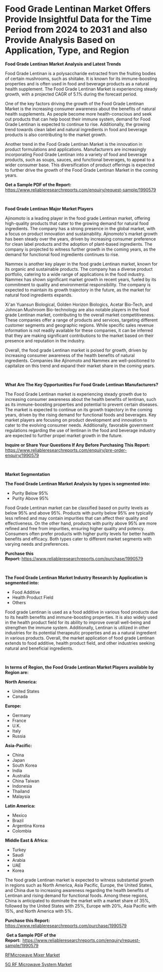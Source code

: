 <p><h1>Food Grade Lentinan Market Offers Provide Insightful Data for the Time Period from 2024 to 2031 and also Provide Analysis Based on Application, Type, and Region</h1></p><p><strong>Food Grade Lentinan Market Analysis and Latest Trends</strong></p>
<p><p>Food Grade Lentinan is a polysaccharide extracted from the fruiting bodies of certain mushrooms, such as shiitake. It is known for its immune-boosting properties and is often used in food and beverage products as a natural health supplement. The Food Grade Lentinan Market is experiencing steady growth, with a projected CAGR of 5.1% during the forecast period.</p><p>One of the key factors driving the growth of the Food Grade Lentinan Market is the increasing consumer awareness about the benefits of natural health supplements. As people become more health-conscious and seek out products that can help boost their immune system, demand for Food Grade Lentinan is expected to continue to rise. Additionally, the growing trend towards clean label and natural ingredients in food and beverage products is also contributing to the market growth.</p><p>Another trend in the Food Grade Lentinan Market is the innovation in product formulations and applications. Manufacturers are increasingly incorporating Food Grade Lentinan into a variety of food and beverage products, such as soups, sauces, and functional beverages, to appeal to a wider consumer base. This diversification of product offerings is expected to further drive the growth of the Food Grade Lentinan Market in the coming years.</p></p>
<p><strong>Get a Sample PDF of the Report:&nbsp;</strong> <a href="https://www.reliableresearchreports.com/enquiry/request-sample/1990579">https://www.reliableresearchreports.com/enquiry/request-sample/1990579</a></p>
<p>&nbsp;</p>
<p><strong>Food Grade Lentinan Major Market Players</strong></p>
<p><p>Ajinomoto is a leading player in the food grade Lentinan market, offering high-quality products that cater to the growing demand for natural food ingredients. The company has a strong presence in the global market, with a focus on product innovation and sustainability. Ajinomoto's market growth has been steady over the years, driven by increasing consumer preference for clean label products and the adoption of plant-based ingredients. The company is projected to witness further growth in the coming years, as the demand for functional food ingredients continues to rise.</p><p>Nammex is another key player in the food grade Lentinan market, known for its organic and sustainable products. The company has a diverse product portfolio, catering to a wide range of applications in the food industry. Nammex has shown significant market growth in recent years, fueled by its commitment to quality and environmental responsibility. The company is expected to maintain its growth trajectory in the future, as the market for natural food ingredients expands.</p><p>Xi'an Yuansun Biological, Golden Horizon Biologics, Acetar Bio-Tech, and Johncan Mushroom Bio-technology are also notable players in the food grade Lentinan market, contributing to the overall market competitiveness. These companies offer a range of products and services, targeting different customer segments and geographic regions. While specific sales revenue information is not readily available for these companies, it can be inferred that they are making significant contributions to the market based on their presence and reputation in the industry.</p><p>Overall, the food grade Lentinan market is poised for growth, driven by increasing consumer awareness of the health benefits of natural ingredients. Companies like Ajinomoto and Nammex are well-positioned to capitalize on this trend and expand their market share in the coming years.</p></p>
<p>&nbsp;</p>
<p><strong>What Are The Key Opportunities For Food Grade Lentinan Manufacturers?</strong></p>
<p><p>The Food Grade Lentinan market is experiencing steady growth due to increasing consumer awareness about the health benefits of lentinan, such as its immune-boosting properties and potential to prevent certain diseases. The market is expected to continue on its growth trajectory in the coming years, driven by the rising demand for functional foods and beverages. Key market players are focusing on product development and innovation to cater to the evolving consumer needs. Additionally, favorable government regulations regarding the use of lentinan in the food and beverage industry are expected to further propel market growth in the future.</p></p>
<p><strong>Inquire or Share Your Questions If Any Before Purchasing This Report:</strong> <a href="https://www.reliableresearchreports.com/enquiry/pre-order-enquiry/1990579">https://www.reliableresearchreports.com/enquiry/pre-order-enquiry/1990579</a></p>
<p>&nbsp;</p>
<p><strong>Market Segmentation</strong></p>
<p><strong>The Food Grade Lentinan Market Analysis by types is segmented into:</strong></p>
<p><ul><li>Purity Below 95%</li><li>Purity Above 95%</li></ul></p>
<p><p>Food Grade Lentinan market can be classified based on purity levels as below 95% and above 95%. Products with purity below 95% are typically less refined and may contain impurities that can affect their quality and effectiveness. On the other hand, products with purity above 95% are more refined and free from impurities, ensuring higher quality and potency. Consumers often prefer products with higher purity levels for better health benefits and efficacy. Both types cater to different market segments with varying needs and preferences.</p></p>
<p><strong>Purchase this Report:&nbsp;</strong><a href="https://www.reliableresearchreports.com/purchase/1990579">https://www.reliableresearchreports.com/purchase/1990579</a></p>
<p>&nbsp;</p>
<p><strong>The Food Grade Lentinan Market Industry Research by Application is segmented into:</strong></p>
<p><ul><li>Food Additive</li><li>Health Product Field</li><li>Others</li></ul></p>
<p><p>Food grade Lentinan is used as a food additive in various food products due to its health benefits and immune-boosting properties. It is also widely used in the health product field for its ability to improve overall well-being and strengthen the immune system. Additionally, Lentinan is utilized in other industries for its potential therapeutic properties and as a natural ingredient in various products. Overall, the market application of food grade Lentinan extends to food additive, health product field, and other industries seeking natural and beneficial ingredients.</p></p>
<p>&nbsp;</p>
<p><strong>In terms of Region, the Food Grade Lentinan Market Players available by Region are:</strong></p>
<p>
    <p> <strong> North America: </strong>
        <ul>
            <li>United States</li>
            <li>Canada</li>
        </ul>
        </p> 
    <p> <strong> Europe: </strong>
        <ul>
            <li>Germany</li>
            <li>France</li>
            <li>U.K.</li>
            <li>Italy</li>
            <li>Russia</li>
        </ul>
        </p> 
    <p> <strong> Asia-Pacific: </strong>
        <ul>
            <li>China</li>
            <li>Japan</li>
            <li>South Korea</li>
            <li>India</li>
            <li>Australia</li>
            <li>China Taiwan</li>
            <li>Indonesia</li>
            <li>Thailand</li>
            <li>Malaysia</li>
        </ul>
        </p> 
    <p> <strong> Latin America: </strong>
        <ul>
            <li>Mexico</li>
            <li>Brazil</li>
            <li>Argentina Korea</li>
            <li>Colombia</li>
        </ul>
        </p> 
    <p> <strong> Middle East & Africa: </strong>
        <ul>
            <li>Turkey</li>
            <li>Saudi</li>
            <li>Arabia</li>
            <li>UAE</li>
            <li>Korea</li>
        </ul>
    </p>
    </p>
<p><p>The food grade Lentinan market is expected to witness substantial growth in regions such as North America, Asia Pacific, Europe, the United States, and China due to increasing awareness regarding the health benefits of Lentinan and rising demand for functional foods. Among these regions, China is anticipated to dominate the market with a market share of 35%, followed by the United States with 25%, Europe with 20%, Asia Pacific with 15%, and North America with 5%.</p></p>
<p><strong>Purchase this Report: </strong><a href="https://www.reliableresearchreports.com/purchase/1990579">https://www.reliableresearchreports.com/purchase/1990579</a></p>
<p>&nbsp;<strong>Get a Sample PDF of the Report:&nbsp;&nbsp;</strong><a href="https://www.reliableresearchreports.com/enquiry/request-sample/1990579">https://www.reliableresearchreports.com/enquiry/request-sample/1990579</a></p>
<p><strong></strong></p>
<p><p><a href="https://issuu.com/reportprime-2/docs/rfmicrowave-mixer-market-size-2030.pptx">RFMicrowave Mixer Market</a></p><p><a href="https://issuu.com/reportprime-2/docs/5g-rf-microwave-system-market-size-_d6935572d0ccad">5G RF Microwave System Market</a></p></p>